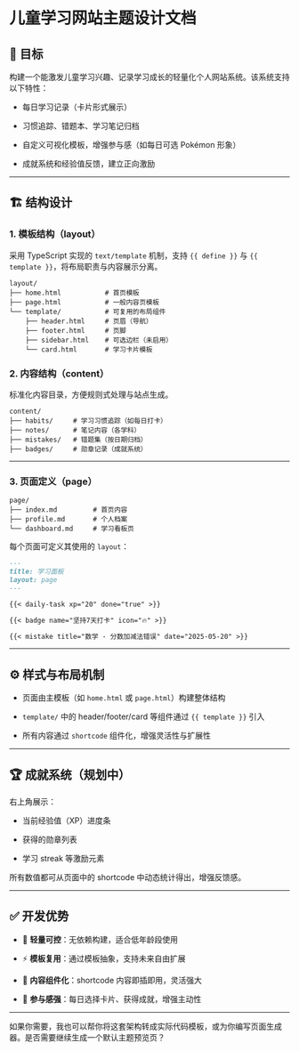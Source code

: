 

# 儿童学习网站主题设计文档

## 🎯 目标

构建一个能激发儿童学习兴趣、记录学习成长的轻量化个人网站系统。该系统支持以下特性：

- 每日学习记录（卡片形式展示）
    
- 习惯追踪、错题本、学习笔记归档
    
- 自定义可视化模板，增强参与感（如每日可选 Pokémon 形象）
    
- 成就系统和经验值反馈，建立正向激励
    

---

## 🏗️ 结构设计

### 1. 模板结构（layout）

采用 TypeScript 实现的 `text/template` 机制，支持 `{{ define }}` 与 `{{ template }}`，将布局职责与内容展示分离。

```
layout/
├── home.html           # 首页模板
├── page.html           # 一般内容页模板
└── template/           # 可复用的布局组件
    ├── header.html     # 页眉（导航）
    ├── footer.html     # 页脚
    ├── sidebar.html    # 可选边栏（未启用）
    └── card.html       # 学习卡片模板
```

### 2. 内容结构（content）

标准化内容目录，方便规则式处理与站点生成。

```
content/
├── habits/     # 学习习惯追踪（如每日打卡）
├── notes/      # 笔记内容（各学科）
├── mistakes/   # 错题集（按日期归档）
├── badges/     # 勋章记录（成就系统）
```

---

### 3. 页面定义（page）

```
page/
├── index.md         # 首页内容
├── profile.md       # 个人档案
└── dashboard.md     # 学习看板页
```

每个页面可定义其使用的 `layout`：

```markdown
---
title: 学习面板
layout: page
---

{{< daily-task xp="20" done="true" >}}

{{< badge name="坚持7天打卡" icon="🔥" >}}

{{< mistake title="数学 - 分数加减法错误" date="2025-05-20" >}}
```

---

## ⚙️ 样式与布局机制

- 页面由主模板（如 `home.html` 或 `page.html`）构建整体结构
    
- `template/` 中的 header/footer/card 等组件通过 `{{ template }}` 引入
    
- 所有内容通过 `shortcode` 组件化，增强灵活性与扩展性
    

---

## 🏆 成就系统（规划中）

右上角展示：

- 当前经验值（XP）进度条
    
- 获得的勋章列表
    
- 学习 streak 等激励元素
    

所有数值都可从页面中的 shortcode 中动态统计得出，增强反馈感。

---

## ✅ 开发优势

- 🌱 **轻量可控**：无依赖构建，适合低年龄段使用
    
- ⚡ **模板复用**：通过模板抽象，支持未来自由扩展
    
- 🧩 **内容组件化**：shortcode 内容即插即用，灵活强大
    
- 👦 **参与感强**：每日选择卡片、获得成就，增强主动性
    

---

如果你需要，我也可以帮你将这套架构转成实际代码模板，或为你编写页面生成器。是否需要继续生成一个默认主题预览页？
